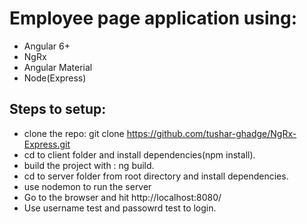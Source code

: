 # Employee page application using:
- Angular 6+
- NgRx
- Angular Material
- Node(Express)

## Steps to setup:

- clone the repo: git clone https://github.com/tushar-ghadge/NgRx-Express.git
- cd to client folder and install dependencies(npm install).
- build the project with : ng build.
- cd to server folder from root directory and install dependencies.
- use nodemon to run the server
- Go to the browser and hit http://localhost:8080/
- Use username test and passowrd test to login.
